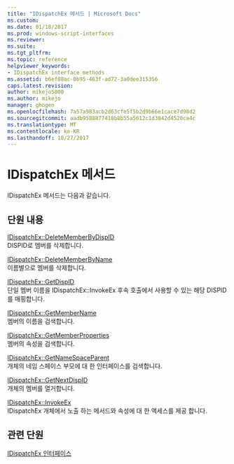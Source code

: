 ```yaml
---
title: "IDispatchEx 메서드 | Microsoft Docs"
ms.custom: 
ms.date: 01/18/2017
ms.prod: windows-script-interfaces
ms.reviewer: 
ms.suite: 
ms.tgt_pltfrm: 
ms.topic: reference
helpviewer_keywords:
- IDispatchEx interface methods
ms.assetid: b6ef88ac-0b95-463f-ad72-3a0dee315356
caps.latest.revision: 
author: mikejo5000
ms.author: mikejo
manager: ghogen
ms.openlocfilehash: 7a57a983acb2d63cfe5f5b2d9b66e1cace7d98d2
ms.sourcegitcommit: aadb9588877418b8b55a5612c1d3842d4520ca4c
ms.translationtype: MT
ms.contentlocale: ko-KR
ms.lasthandoff: 10/27/2017
---
```

# <a name="idispatchex-methods"></a>IDispatchEx 메서드
IDispatchEx 메서드는 다음과 같습니다.  
  
## <a name="in-this-section"></a>단원 내용  
 [IDispatchEx::DeleteMemberByDispID](../../winscript/reference/idispatchex-deletememberbydispid.md)  
 DISPID로 멤버를 삭제합니다.  
  
 [IDispatchEx::DeleteMemberByName](../../winscript/reference/idispatchex-deletememberbyname.md)  
 이름별으로 멤버를 삭제합니다.  
  
 [IDispatchEx::GetDispID](../../winscript/reference/idispatchex-getdispid.md)  
 단일 멤버 이름을 IDispatchEx::InvokeEx 후속 호출에서 사용할 수 있는 해당 DISPID를 매핑합니다.  
  
 [IDispatchEx::GetMemberName](../../winscript/reference/idispatchex-getmembername.md)  
 멤버의 이름을 검색합니다.  
  
 [IDispatchEx::GetMemberProperties](../../winscript/reference/idispatchex-getmemberproperties.md)  
 멤버의 속성을 검색합니다.  
  
 [IDispatchEx::GetNameSpaceParent](../../winscript/reference/idispatchex-getnamespaceparent.md)  
 개체의 네임 스페이스 부모에 대 한 인터페이스를 검색합니다.  
  
 [IDispatchEx::GetNextDispID](../../winscript/reference/idispatchex-getnextdispid.md)  
 개체의 멤버를 열거합니다.  
  
 [IDispatchEx::InvokeEx](../../winscript/reference/idispatchex-invokeex.md)  
 IDispatchEx 개체에서 노출 하는 메서드와 속성에 대 한 액세스를 제공 합니다.  
  
## <a name="related-sections"></a>관련 단원  
 [IDispatchEx 인터페이스](../../winscript/reference/idispatchex-interface.md)